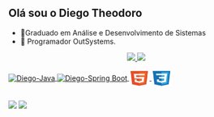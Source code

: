 ## Olá sou o Diego Theodoro

- 🔭Graduado em Análise e Desenvolvimento de Sistemas
- 🌱 Programador OutSystems.
 
<div align="center">
  <a href="https://github.com/diegootheodoro">
  <img height="180em" src="https://github-readme-stats.vercel.app/api?username=diegotheodoro&show_icons=true&theme=react&include_all_commits=true&count_private=true"/>
  <img height="180em" src="https://github-readme-stats.vercel.app/api/top-langs/?username=diegotheodoro&layout=compact&langs_count=7&theme=react"/>
</div>
<div style="display: inline_block"><br>
  <img align="center" alt="Diego-Java" height="35" width="45" src="https://cdn.jsdelivr.net/gh/devicons/devicon/icons/java/java-original.svg" />
  <img align="center" alt="Diego-Spring Boot" height="45" width="45" src="https://cdn.jsdelivr.net/gh/devicons/devicon/icons/spring/spring-original-wordmark.svg" />
  <img align="center" alt="Diego-HTML" height="30" width="40" src="https://raw.githubusercontent.com/devicons/devicon/master/icons/html5/html5-original.svg">
  <img align="center" alt="Diego-CSS" height="30" width="40" src="https://raw.githubusercontent.com/devicons/devicon/master/icons/css3/css3-original.svg">
</div>
 
 ##
 
<div>
<a href="https://www.linkedin.com/in/diego-theodoro-36488288/" target="_blank"><img src="https://img.shields.io/badge/-LinkedIn-%230077B5?style=for-the-badge&logo=linkedin&logoColor=white" target="_blank"></a>
<a href = "mailto:theodoro.diego@gmailcom"><img src="https://img.shields.io/badge/Gmail-D14836?style=for-the-badge&logo=gmail&logoColor=white" target="_blank"></a>
</div>
